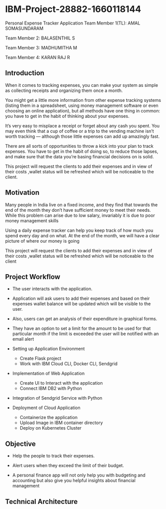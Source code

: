 # IBM-Project-28882-1660118144
Personal Expense Tracker Application
Team Member 1(TL): AMAL SOMASUNDARAM

Team Member 2: BALASENTHIL S

Team Member 3: MADHUMITHA M

Team Member 4: KARAN RAJ R

## Introduction

When it comes to tracking expenses, you can make your system as simple as collecting receipts and organizing them once a month. 

You might get a little more information from other expense tracking systems (listing them in a spreadsheet, using money management software or even choosing an online application), but all methods have one thing in common: you have to get in the habit of thinking about your expenses. 

It’s very easy to misplace a receipt or forget about any cash you spent. You may even think that a cup of coffee or a trip to the vending machine isn’t worth tracking — although those little expenses can add up amazingly fast. 

There are all sorts of opportunities to throw a kick into your plan to track expenses. You have to get in the habit of doing so, to reduce those lapses, and make sure that the data you’re basing financial decisions on is solid. 

This project will request the clients to add their expenses and in
view of their costs ,wallet status will be refreshed which will be
noticeable to the client.

## Motivation

Many
people in India live on a fixed income, and they find that
towards the end of the month they don’t have sufficient money
to meet their needs. While this problem can arise due to low
salary, invariably it is due to poor money management skills

Using a daily expense tracker can help you keep
track of how much you spend every day and on what. At the end
of the month, we will have a clear picture of where our money is
going

This project will request the clients to add their expenses and in
view of their costs ,wallet status will be refreshed which will be
noticeable to the client

## Project Workflow
- The user interacts with the application.

- Application will ask users to add their expenses and based on their expenses wallet balance will be updated which will be visible to the user.

- Also, users can get an analysis of their expenditure in graphical forms.

- They have an option to set a limit for the amount to be used for that particular month if the limit is exceeded the user will be notified with an email alert

- Setting up Application Environment
    - Create Flask project
    - Work with IBM Cloud CLI, Docker CLI, Sendgrid

- Implementation of Web Application 
   - Create UI to Interact with the application
   - Connect IBM DB2 with Python

- Integration of Sendgrid Service with Python

- Deployment of Cloud Application
   - Containerize the application
   - Upload Image in IBM container directory
   - Deploy on Kubernetes Cluster

## Objective 

- Help the people to track their expenses.

- Alert users when they exceed the limit of their budget.

- A personal finance app will not only help you with budgeting and 
accounting but also give you helpful insights about financial management

## Technical Architecture
